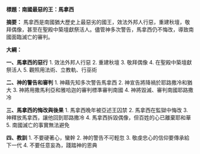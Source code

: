 **標題：南國最惡的王：馬拿西**

**摘要：**
馬拿西是南國猶大歷史上最惡劣的國王，效法外邦人行惡，重建秋壇，敬拜偶像，甚至在聖殿中築壇獻祭活人。儘管神多次警告，馬拿西仍不悔改，導致南國面臨滅亡的審判。

**大綱：**

**一、馬拿西的惡行**
    1. 效法外邦人行惡
    2. 重建秋壇
    3. 敬拜偶像
    4. 在聖殿中築壇獻祭活人
    5. 觀照用法術、立教軌、行巫術

**二、神的警告和審判**
    1. 神藉先知多次警告馬拿西
    2. 神宣告將降禍於耶路撒冷和猶大
    3. 神將用撒馬利亞和雅哈迦的審判標準審判南國
    4. 神將毀滅、審判南國耶路撒冷

**三、馬拿西的悔改與後果**
    1. 馬拿西晚年被亞述王囚禁
    2. 馬拿西在監獄中悔改
    3. 神釋放馬拿西，讓他回到耶路撒冷
    4. 馬拿西拆毀偶像，但百姓的心已離棄耶和華
    5. 南國滅亡的事實無法避免

**四、教訓**
    1. 不要硬著心，蠻幹
    2. 神的警告不可輕忽
    3. 敬虔忠心的信仰要傳承給下一代
    4. 不要任意妄為，踐踏神的恩典